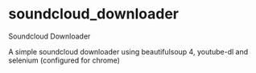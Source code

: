 # soundcloud_downloader
Soundcloud Downloader

A simple soundcloud downloader using beautifulsoup 4, youtube-dl and selenium (configured for chrome)
